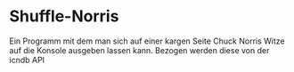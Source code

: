 # Shuffle-Norris
Ein Programm mit dem man sich auf einer kargen Seite Chuck Norris Witze auf die Konsole ausgeben lassen kann. Bezogen werden diese von der icndb API
